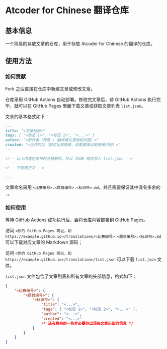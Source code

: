# Atcoder for Chinese 翻译仓库

## 基本信息

一个简易的存放文章的仓库，用于存放 Atcoder for Chinese 的翻译的仓库。

## 使用方法

### 如何贡献

Fork 之后直接在仓库中新建文章或修改文章。

仓库采用 GitHub Actions 自动部署。修改完文章后，待 GitHub Actions 执行完毕，就可以在 GitHub Pages 里面下载文章或获取文章列表 `list.json`。

文章的基本格式如下：

```markdown
---
title: "<文章标题>"
tags: [ "<标签 1>", "<标签 2>", "<...>" ]
author: "<原作者（转载 / 翻译请注意版权问题）>"
created: "<创作时间（格式比较随意，但需要保证能够被识别）>"
---

<!-- 以上内容在发布时会被删除，并以 JSON 格式写入 list.json -->

<!-- 下面是正文 -->

...
```

文章命名采用 `<比赛编号>.<题目编号>.<标识符>.md`，并且需要保证其中没有多余的 `.`。

### 如何使用

等待 GitHub Actions 成功执行后，会将仓库内容部署到 GitHub Pages。

访问 `<你的 GitHub Pages 网址，如 https://example.github.io>/translations/<比赛编号>.<题目编号>.<标识符>.md` 可以下载对应文章的 Markdown 源码；

访问 `<你的 GitHub Pages 网址，如 https://example.github.io>/translations/list.json` 可以下载 `list.json` 文件。

`list.json` 文件包含了文章列表和所有文章的头部信息，格式如下：

```json
{
    "<比赛编号>": {
        "<题目编号>": {
            "<标识符>": {
                "title": "<...>",
                "tags": [ "<标签 1>", "<标签 2>", "<...>" ],
                "author": "<...>",
                "created": "<...>"
                /* 还有剩余的一些非必要但出现在文章头部的信息 */
            }
        }
    }
}
```